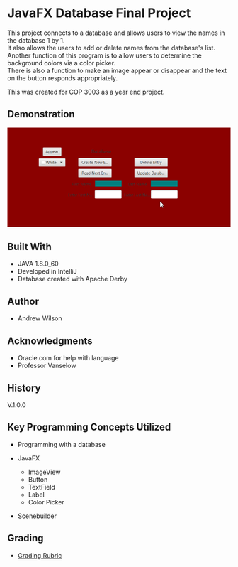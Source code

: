 # JavaFX Database Final Project

This project connects to a database and allows users to view the names in the database 1 by 1. <br />
It also allows the users to add or delete names from the database's list. <br />
Another function of this program is to allow users to determine the background colors via a color picker. <br />
There is also a function to make an image appear or disappear and the text on the button responds appropriately. <br />

This was created for COP 3003 as a year end project.

## Demonstration

![Sample GIF](https://github.com/abwilson5729/BooksDBFinalFX/blob/master/src/Working.gif) 

## Built With

* JAVA 1.8.0_60
* Developed in IntelliJ 
* Database created with Apache Derby

## Author

* Andrew Wilson

## Acknowledgments

* Oracle.com for help with language
* Professor Vanselow

## History

V.1.0.0

## Key Programming Concepts Utilized

* Programming with a database

* JavaFX
  * ImageView
  * Button
  * TextField
  * Label
  * Color Picker
* Scenebuilder

## Grading
 * [Grading Rubric](https://www.google.com)

